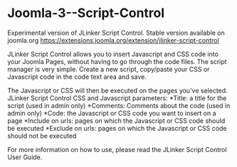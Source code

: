 # Joomla-3--Script-Control
Experimental version of JLinker Script Control. Stable version available on joomla.org
https://extensions.joomla.org/extension/jlinker-script-control

JLinker Script Control allows you to insert Javascript and CSS code into your Joomla Pages, without having to go through the code files.
The script manager is very simple. Create a new script, copy/paste your CSS or Javascript code in the code text area and save.

The Javascript or CSS will then be executed on the pages you've selected.
JLinker Script Control CSS and Javascript parameters:
*Title: a title for the script (used in admin only)
*Comments: Comments about the code (used in admin only)
*Code: the Javascript or CSS code you want to insert on a page
*Include on urls: pages on which the Javascript or CSS code should be executed
*Exclude on urls: pages on which the Javascript or CSS code should not be executed

For more information on how to use, please read the JLinker Script Control User Guide.
